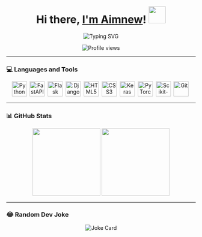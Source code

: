<h1 align="center">
  Hi there, <a href="https://github.com/Aimnew" target="_blank">I'm Aimnew</a>!
  <img src="https://github.com/blackcater/blackcater/raw/main/images/Hi.gif" height="45" />
</h1>

<p align="center">
  <img src="https://readme-typing-svg.herokuapp.com?font=Fira+Code&size=26&duration=3000&pause=1000&color=94b4a4&center=true&vCenter=true&width=600&lines=Welcome+to+my+GitHub!+👋;Machine+Learning+and+Data+Science+enthusiast.;Always+learning+something+new!" alt="Typing SVG">
</p>

<p align="center">
  <img src="https://komarev.com/ghpvc/?username=Aimnew&color=brightgreen" alt="Profile views" />
</p>

---

### 💻 Languages and Tools

<p align="center">
  <img src="https://cdn.jsdelivr.net/gh/devicons/devicon/icons/python/python-original.svg" title="Python" width="40" height="40"/>&nbsp;
  <img src="https://cdn.jsdelivr.net/gh/devicons/devicon/icons/fastapi/fastapi-original-wordmark.svg" title="FastAPI" width="40" height="40"/>&nbsp;
  <img src="https://cdn.jsdelivr.net/gh/devicons/devicon/icons/flask/flask-original.svg" title="Flask" width="40" height="40"/>&nbsp;
  <img src="https://cdn.jsdelivr.net/gh/devicons/devicon/icons/django/django-plain-wordmark.svg" title="Django" width="40" height="40"/>&nbsp;
  <img src="https://cdn.jsdelivr.net/gh/devicons/devicon/icons/html5/html5-original.svg" title="HTML5" width="40" height="40"/>&nbsp;
  <img src="https://cdn.jsdelivr.net/gh/devicons/devicon/icons/css3/css3-original.svg" title="CSS3" width="40" height="40"/>&nbsp;
  <img src="https://cdn.jsdelivr.net/gh/devicons/devicon/icons/keras/keras-original.svg" title="Keras" width="40" height="40"/>&nbsp;
  <img src="https://cdn.jsdelivr.net/gh/devicons/devicon/icons/pytorch/pytorch-original.svg" title="PyTorch" width="40" height="40"/>&nbsp;
  <img src="https://cdn.jsdelivr.net/gh/devicons/devicon/icons/scikitlearn/scikitlearn-original.svg" title="Scikit-Learn" width="40" height="40"/>&nbsp;
  <img src="https://cdn.jsdelivr.net/gh/devicons/devicon/icons/git/git-original.svg" title="Git" width="40" height="40"/>&nbsp;
</p>

---

### 📊 GitHub Stats

<p align="center">
  <img src="https://github-readme-stats-sigma-five.vercel.app/api?username=Aimnew&show_icons=true&count_private=true&hide_border=true&title_color=94b4a4&icon_color=FFFFFF&text_color=FFFFFF&bg_color=000000" height="180px"/>
  <img src="https://github-readme-stats-sigma-five.vercel.app/api/top-langs/?username=Aimnew&layout=compact&hide_border=true&title_color=94b4a4&text_color=FFFFFF&bg_color=000000" height="180px"/>
</p>

---

### 😂 Random Dev Joke

<p align="center">
  <img src="https://readme-jokes.vercel.app/api?theme=dark" alt="Joke Card" />
</p>
